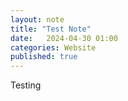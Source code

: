 ```yaml
---
layout: note
title: "Test Note"
date:   2024-04-30 01:00
categories: Website
published: true
---
```


Testing
